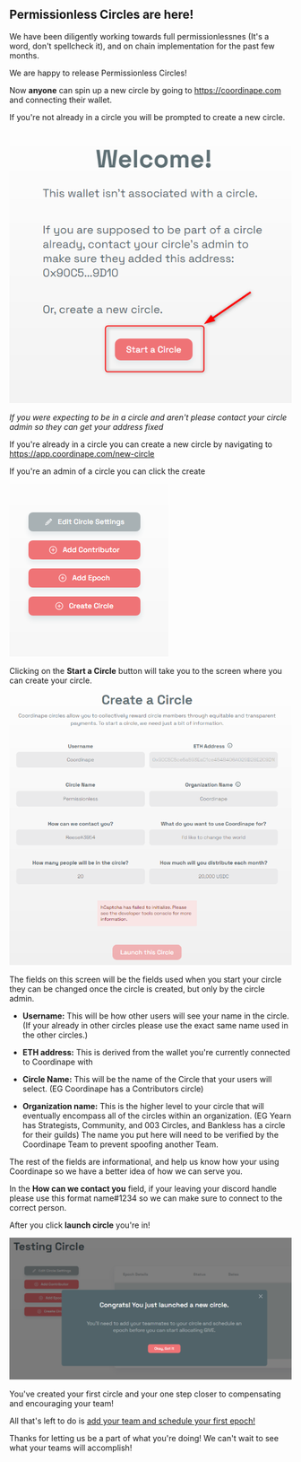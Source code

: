 ## Permissionless Circles are here!

We have been diligently working towards full permissionlessnes (It's a word, don't spellcheck it), and on chain implementation for the past few months.

We are happy to release Permissionless Circles! 

Now **anyone** can spin up a new circle by going to https://coordinape.com and connecting their wallet. 

If you're not already in a circle you will be prompted to create a new circle. <img src="/images/Welcome.png">

_If you were expecting to be in a circle and aren't please contact your circle admin so they can get your address fixed_

If you're already in a circle you can create a new circle by navigating to https://app.coordinape.com/new-circle 

If you're an admin of a circle you can click the create  

<img src="/images/Admin Create.png">

Clicking on the **Start a Circle** button will take you to the screen where you can create your circle.

<img src="/images/Circle Details.png">

The fields on this screen will be the fields used when you start your circle they can be changed once the circle is created, but only by the circle admin. 

* **Username:** This will be how other users will see your name in the circle. (If your already in other circles please use the exact same name used in the other circles.) 

* **ETH address:** This is derived from the wallet you're currently connected to Coordinape with

* **Circle Name:** This will be the name of the Circle that your users will select. 
(EG Coordinape has a Contributors circle) 

* **Organization name:** This is the higher level to your circle that will eventually encompass all of the circles within an organization. 
(EG Yearn has Strategists, Community, and  003 Circles, and Bankless has a circle for their guilds) 
The name you put here will need to be verified by the Coordinape Team to prevent spoofing another Team.

The rest of the fields are informational, and help us know how your using Coordinape so we have a better idea of how we can serve you. 

In the **How can we contact you** field, if your leaving your discord handle please use this format name#1234 so we can make sure to connect to the correct person. 

After you click **launch circle** you're in! 

<img src="/images/Circle Success.png">

You've created your first circle and your one step closer to compensating and encouraging your team! 

All that's left to do is [add your team and schedule your first epoch!](https://docs.coordinape.com/welcome/admin_info)

Thanks for letting us be a part of what you're doing! We can't wait to see what your teams will accomplish! 
